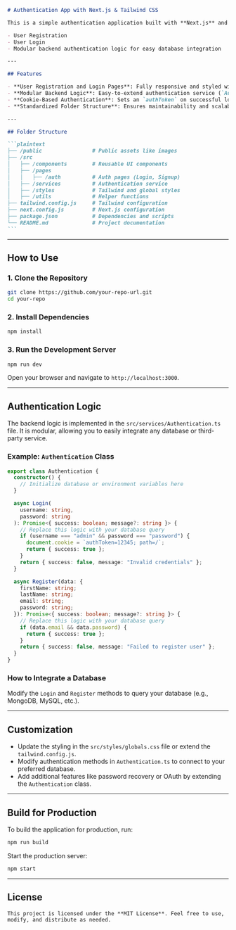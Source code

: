 ````markdown
# Authentication App with Next.js & Tailwind CSS

This is a simple authentication application built with **Next.js** and styled using **Tailwind CSS**. It supports:

- User Registration
- User Login
- Modular backend authentication logic for easy database integration

---

## Features

- **User Registration and Login Pages**: Fully responsive and styled with Tailwind CSS.
- **Modular Backend Logic**: Easy-to-extend authentication service (`Authentication.ts`) for custom database integration.
- **Cookie-Based Authentication**: Sets an `authToken` on successful login.
- **Standardized Folder Structure**: Ensures maintainability and scalability.

---

## Folder Structure

```plaintext
├── /public                # Public assets like images
├── /src
│   ├── /components        # Reusable UI components
│   ├── /pages
│   │   ├── /auth          # Auth pages (Login, Signup)
│   ├── /services          # Authentication service
│   ├── /styles            # Tailwind and global styles
│   ├── /utils             # Helper functions
├── tailwind.config.js     # Tailwind configuration
├── next.config.js         # Next.js configuration
├── package.json           # Dependencies and scripts
└── README.md              # Project documentation
```
````

---

## How to Use

### 1. Clone the Repository

```bash
git clone https://github.com/your-repo-url.git
cd your-repo
```

### 2. Install Dependencies

```bash
npm install
```

### 3. Run the Development Server

```bash
npm run dev
```

Open your browser and navigate to `http://localhost:3000`.

---

## Authentication Logic

The backend logic is implemented in the `src/services/Authentication.ts` file. It is modular, allowing you to easily integrate any database or third-party service.

### Example: `Authentication` Class

```typescript
export class Authentication {
  constructor() {
    // Initialize database or environment variables here
  }

  async Login(
    username: string,
    password: string
  ): Promise<{ success: boolean; message?: string }> {
    // Replace this logic with your database query
    if (username === "admin" && password === "password") {
      document.cookie = `authToken=12345; path=/`;
      return { success: true };
    }
    return { success: false, message: "Invalid credentials" };
  }

  async Register(data: {
    firstName: string;
    lastName: string;
    email: string;
    password: string;
  }): Promise<{ success: boolean; message?: string }> {
    // Replace this logic with your database query
    if (data.email && data.password) {
      return { success: true };
    }
    return { success: false, message: "Failed to register user" };
  }
}
```

### How to Integrate a Database

Modify the `Login` and `Register` methods to query your database (e.g., MongoDB, MySQL, etc.).

---

## Customization

- Update the styling in the `src/styles/globals.css` file or extend the `tailwind.config.js`.
- Modify authentication methods in `Authentication.ts` to connect to your preferred database.
- Add additional features like password recovery or OAuth by extending the `Authentication` class.

---

## Build for Production

To build the application for production, run:

```bash
npm run build
```

Start the production server:

```bash
npm start
```

---

## License

```
This project is licensed under the **MIT License**. Feel free to use, modify, and distribute as needed.
```
